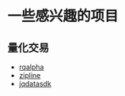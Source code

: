 # 一些感兴趣的项目




## 量化交易

- [rqalpha](https://github.com/ricequant/rqalpha.git)
- [zipline](https://github.com/quantopian/zipline.git)
- [jqdatasdk](https://github.com/JoinQuant/jqdatasdk.git)

